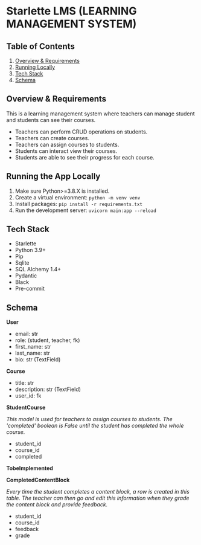 # Starlette LMS (LEARNING MANAGEMENT SYSTEM)

## Table of Contents

1. [Overview & Requirements](#overview-&-requirements)
1. [Running Locally](#running-the-app-locally)
1. [Tech Stack](#tech-stack)
1. [Schema](#schema)

## Overview & Requirements

This is a learning management system where teachers can manage student and students can see their courses.

- Teachers can perform CRUD operations on students.
- Teachers can create courses.
- Teachers can assign courses to students.
- Students can interact view their courses.
- Students are able to see their progress for each course.

## Running the App Locally

1. Make sure Python>=3.8.X is installed.
2. Create a virtual environment: `python -m venv venv`
3. Install packages: `pip install -r requirements.txt`
4. Run the development server: `uvicorn main:app --reload`

## Tech Stack

- Starlette
- Python 3.9+
- Pip
- Sqlite
- SQL Alchemy 1.4+
- Pydantic
- Black
- Pre-commit

## Schema

**User**

- email: str
- role: (student, teacher, fk)
- first_name: str
- last_name: str
- bio: str (TextField)

**Course**

- title: str
- description: str (TextField)
- user_id: fk

**StudentCourse**

_This model is used for teachers to assign courses to students. The 'completed' boolean is False until the student has completed the whole course._

- student_id
- course_id
- completed

**TobeImplemented**

**CompletedContentBlock**

_Every time the student completes a content block, a row is created in this table. The teacher can then go and edit this information when they grade the content block and provide feedback._

- student_id
- course_id
- feedback
- grade
